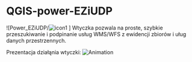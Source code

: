 # QGIS-power-EZiUDP
![Power_EZiUDP/![icon1](https://github.com/user-attachments/assets/cb3c7278-f68d-4cc2-9a7c-455a20c3f4cb)
]
Wtyczka pozwala na proste, szybkie przeszukiwanie i podpinanie usług WMS/WFS z ewidencji zbiorów i uług danych przestrzennych.

Prezentacja działąnia wtyczki:
![Animation](https://github.com/user-attachments/assets/b2ce623b-432b-419a-b2e6-c0b56e375e9a)
